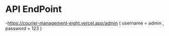 # API EndPoint
-https://courier-management-eight.vercel.app/admin     ( username = admin , password = 123 )
